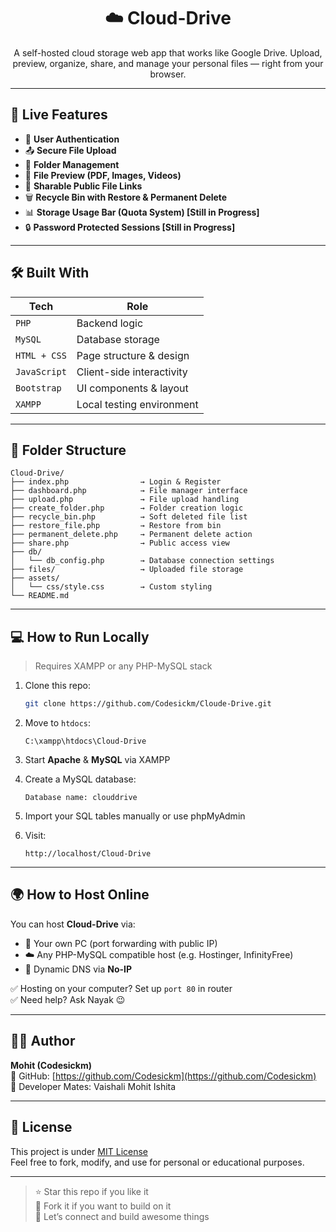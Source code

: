 <h1 align="center">☁️ Cloud-Drive</h1>
<p align="center">
  A self-hosted cloud storage web app that works like Google Drive.  
  Upload, preview, organize, share, and manage your personal files — right from your browser.
</p>

---

## 🚀 Live Features

- 👤 **User Authentication**
- 📤 **Secure File Upload**
- 📁 **Folder Management**
- 🎥 **File Preview (PDF, Images, Videos)**
- 🔗 **Sharable Public File Links**
- 🗑️ **Recycle Bin with Restore & Permanent Delete**
- 📊 **Storage Usage Bar (Quota System) [Still in Progress]**
- 🔒 **Password Protected Sessions [Still in Progress]**

---

## 🛠️ Built With

| Tech | Role |
|------|------|
| `PHP` | Backend logic  
| `MySQL` | Database storage  
| `HTML + CSS` | Page structure & design  
| `JavaScript` | Client-side interactivity  
| `Bootstrap` | UI components & layout  
| `XAMPP` | Local testing environment  

---

## 📂 Folder Structure

```
Cloud-Drive/
├── index.php                → Login & Register
├── dashboard.php            → File manager interface
├── upload.php               → File upload handling
├── create_folder.php        → Folder creation logic
├── recycle_bin.php          → Soft deleted file list
├── restore_file.php         → Restore from bin
├── permanent_delete.php     → Permanent delete action
├── share.php                → Public access view
├── db/
│   └── db_config.php        → Database connection settings
├── files/                   → Uploaded file storage
├── assets/
│   └── css/style.css        → Custom styling
└── README.md
```

---

## 💻 How to Run Locally

> Requires XAMPP or any PHP-MySQL stack

1. Clone this repo:
   ```bash
   git clone https://github.com/Codesickm/Cloude-Drive.git
   ```

2. Move to `htdocs`:
   ```
   C:\xampp\htdocs\Cloud-Drive
   ```

3. Start **Apache** & **MySQL** via XAMPP

4. Create a MySQL database:
   ```
   Database name: clouddrive
   ```

5. Import your SQL tables manually or use phpMyAdmin

6. Visit:
   ```
   http://localhost/Cloud-Drive
   ```

---

## 🌍 How to Host Online

You can host **Cloud-Drive** via:

- 🔌 Your own PC (port forwarding with public IP)
- ☁️ Any PHP-MySQL compatible host (e.g. Hostinger, InfinityFree)
- 🔄 Dynamic DNS via **No-IP**

✅ Hosting on your computer? Set up `port 80` in router  
✅ Need help? Ask Nayak 😉

---

## 🙋‍♂️ Author

**Mohit (Codesickm)**  
🚀 GitHub: [https://github.com/Codesickm](https://github.com/Codesickm)  
💛 Developer Mates: Vaishali Mohit Ishita

---

## 📄 License

This project is under [MIT License](LICENSE)  
Feel free to fork, modify, and use for personal or educational purposes.

---

> ⭐ Star this repo if you like it  
> 🍴 Fork it if you want to build on it  
> 🤝 Let’s connect and build awesome things
